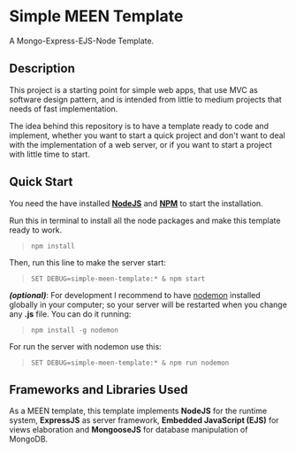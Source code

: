 # Simple MEEN Template

A Mongo-Express-EJS-Node Template.

## Description

This project is a starting point for simple web apps, that use MVC as software design pattern, and is intended from little to medium projects that needs of fast implementation.

The idea behind this repository is to have a template ready to code and implement, whether you want to start a quick project and don't want to deal with the implementation of a web server, or if you want to start a project with little time to start.

## Quick Start

You need the have installed [**NodeJS**](https://nodejs.org) and [**NPM**](https://www.npmjs.com/) to start the installation.

Run this in terminal to install all the node packages and make this template ready to work.

>```npm install```

Then, run this line to make the server start:

>```SET DEBUG=simple-meen-template:* & npm start```

***(optional)***: For development I recommend to have [nodemon](https://nodemon.io/) installed globally in your computer; so your server will be restarted when you change any **.js** file. You can do it running:

>```npm install -g nodemon```

For run the server with nodemon use this:

>```SET DEBUG=simple-meen-template:* & npm run nodemon```

## Frameworks and Libraries Used

As a MEEN template, this template implements **NodeJS** for the runtime system, **ExpressJS** as server framework, **Embedded JavaScript (EJS)** for views elaboration and **MongooseJS** for database manipulation of MongoDB.
